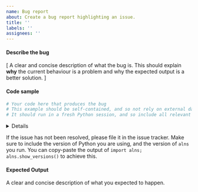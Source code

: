 ```yaml
---
name: Bug report
about: Create a bug report highlighting an issue.
title: ''
labels: ''
assignees: ''
---
```


#### Describe the bug

[ A clear and concise description of what the bug is. 
This should explain **why** the current behaviour is a problem and why the expected output is a better solution. ]

#### Code sample

```python
# Your code here that produces the bug
# This example should be self-contained, and so not rely on external data.
# It should run in a fresh Python session, and so include all relevant imports.
```

<details>

**Note**: Please be sure you are using the latest released version of `alns`, or a recent build of `master`.
If your problem has been fixed in an unreleased version, you might be able to use `master` until a new release occurs.

**Note**: If you are using a released version, have you verified that the bug exists in the master branch of this repository?

</details>

If the issue has not been resolved, please file it in the issue tracker.
Make sure to include the version of Python you are using, and the version of `alns` you run.
You can copy-paste the output of `import alns; alns.show_versions()` to achieve this.

#### Expected Output

A clear and concise description of what you expected to happen.

